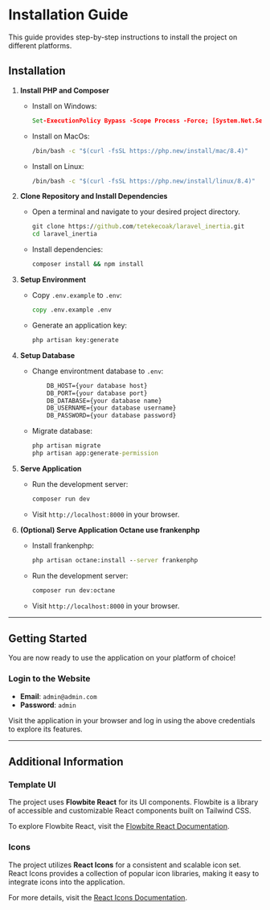 # Installation Guide

This guide provides step-by-step instructions to install the project on different platforms.

## Installation

1. **Install PHP and Composer**
   - Install on Windows:
     ```cmd
     Set-ExecutionPolicy Bypass -Scope Process -Force; [System.Net.ServicePointManager]::SecurityProtocol = [System.Net.ServicePointManager]::SecurityProtocol -bor 3072; iex ((New-Object System.Net.WebClient).DownloadString('https://php.new/install/windows/8.4'))
     ```
   - Install on MacOs:
     ```cmd
     /bin/bash -c "$(curl -fsSL https://php.new/install/mac/8.4)"
     ```
   - Install on Linux:
     ```cmd
     /bin/bash -c "$(curl -fsSL https://php.new/install/linux/8.4)"
     ```

3. **Clone Repository and Install Dependencies**
   - Open a terminal and navigate to your desired project directory.
     ```cmd
     git clone https://github.com/tetekecoak/laravel_inertia.git
     cd laravel_inertia
     ```
   - Install dependencies:
     ```cmd
     composer install && npm install
     ```

4. **Setup Environment**
   - Copy `.env.example` to `.env`:
     ```cmd
     copy .env.example .env
     ```
   - Generate an application key:
     ```cmd
     php artisan key:generate
     ```
5. **Setup Database**
   - Change environtment database  to `.env`:
     ```cmd
         DB_HOST={your database host}
         DB_PORT={your database port}
         DB_DATABASE={your database name}
         DB_USERNAME={your database username}
         DB_PASSWORD={your database password}
     ```
   - Migrate database:
     ```cmd
     php artisan migrate
     php artisan app:generate-permission
     ```

6. **Serve Application**
   - Run the development server:
     ```cmd
     composer run dev
     ```
   - Visit `http://localhost:8000` in your browser.
     
7. **(Optional) Serve Application Octane use frankenphp**
   - Install frankenphp:
     ```cmd
     php artisan octane:install --server frankenphp
     ```
   - Run the development server:
     ```cmd
     composer run dev:octane
     ```
   - Visit `http://localhost:8000` in your browser.

---

## Getting Started

You are now ready to use the application on your platform of choice!

### Login to the Website
- **Email**: `admin@admin.com`
- **Password**: `admin`

Visit the application in your browser and log in using the above credentials to explore its features.

---

## Additional Information

### Template UI
The project uses **Flowbite React** for its UI components. Flowbite is a library of accessible and customizable React components built on Tailwind CSS.

To explore Flowbite React, visit the [Flowbite React Documentation](https://flowbite-react.com/).

### Icons
The project utilizes **React Icons** for a consistent and scalable icon set. React Icons provides a collection of popular icon libraries, making it easy to integrate icons into the application.

For more details, visit the [React Icons Documentation](https://react-icons.github.io/react-icons/).
